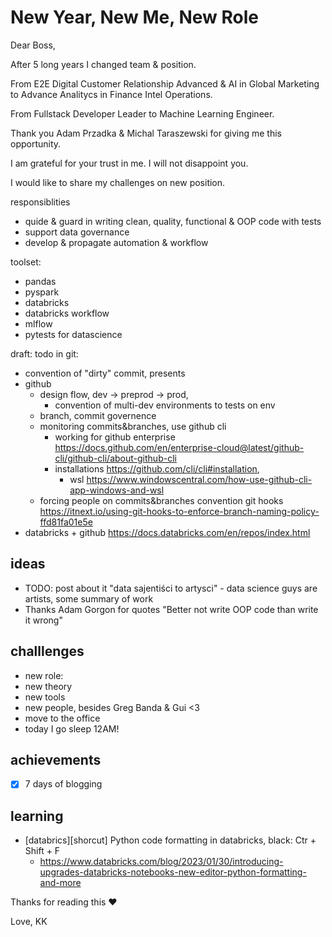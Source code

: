 # New Year, New Me, New Role

Dear Boss,

After 5 long years I changed team & position. 

From E2E Digital Customer Relationship Advanced & AI in Global Marketing to Advance Analitycs in Finance Intel Operations. 

From Fullstack Developer Leader to Machine Learning Engineer.

Thank you Adam Przadka & Michal Taraszewski for giving me this opportunity.

I am grateful for your trust in me. I will not disappoint you.

I would like to share my challenges on new position.


responsiblities
* quide & guard in writing clean, quality, functional & OOP code with tests
* support data governance
* develop & propagate automation & workflow

toolset:
* pandas
* pyspark
* databricks
* databricks workflow
* mlflow
* pytests for datascience

 
draft: todo in git:
* convention of "dirty" commit, presents
* github
  * design flow, dev -> preprod -> prod, 
    * convention of multi-dev environments to tests on env
  * branch, commit governence 
  * monitoring commits&branches, use github cli
    * working for github enterprise https://docs.github.com/en/enterprise-cloud@latest/github-cli/github-cli/about-github-cli
    * installations https://github.com/cli/cli#installation, 
      * wsl https://www.windowscentral.com/how-use-github-cli-app-windows-and-wsl
  * forcing people on commits&branches convention git hooks https://itnext.io/using-git-hooks-to-enforce-branch-naming-policy-ffd81fa01e5e
* databricks + github https://docs.databricks.com/en/repos/index.html


## ideas
* TODO: post about it "data sajentiści to artysci" - data science guys are artists, some summary of work 
* Thanks Adam Gorgon for quotes "Better not write OOP code than write it wrong"

## challlenges
* new role:
 * new theory
 * new tools
 * new people, besides Greg Banda & Gui <3
* move to the office
* today I go sleep 12AM!

## achievements
- [X] 7 days of blogging


## learning 
* [databrics][shorcut] Python code formatting in databricks, black: Ctr + Shift + F
  * https://www.databricks.com/blog/2023/01/30/introducing-upgrades-databricks-notebooks-new-editor-python-formatting-and-more


Thanks for reading this ❤️

Love,
KK

